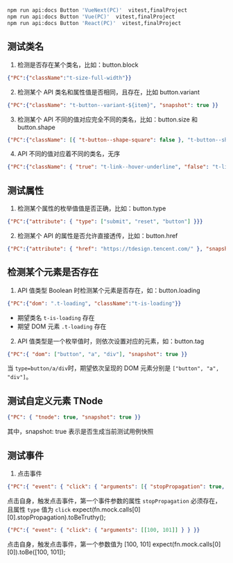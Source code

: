 ##

```bash
npm run api:docs Button 'VueNext(PC)'  vitest,finalProject
npm run api:docs Button 'Vue(PC)'  vitest,finalProject
npm run api:docs Button 'React(PC)'  vitest,finalProject
```

## 测试类名

1. 检测是否存在某个类名，比如：button.block

```json
{"PC":{"className":"t-size-full-width"}}
```

2. 检测某个 API 类名和属性值是否相同，且存在，比如 button.variant
```json
{"PC":{"className": "t-button--variant-${item}", "snapshot": true }}
```

3. 检测某个 API 不同的值对应完全不同的类名，比如：button.size 和 button.shape

```json
{"PC":{"className": [{ "t-button--shape-square": false }, "t-button--shape-square", "t-button--shape-round", "t-button--shape-circle" ]}}
```

4. API 不同的值对应着不同的类名，无序

```json
{"PC":{"className": { "true": "t-link--hover-underline", "false": "t-link--hover-color" }, "snapshot": true}}
```

## 测试属性

1. 检测某个属性的枚举值值是否正确，比如：button.type

```json
{"PC":{"attribute": { "type": ["submit", "reset", "button"] }}}
```

2. 检测某个 API 的属性是否允许直接透传，比如：button.href

```json
{"PC":{"attribute": { "href": "https://tdesign.tencent.com/" }, "snapshot": true }}
```

## 检测某个元素是否存在

1. API 值类型 Boolean 时检测某个元素是否存在，如：button.loading

```json
{"PC":{"dom": ".t-loading", "className":"t-is-loading"}}
```
- 期望类名 `t-is-loading` 存在
- 期望 DOM 元素 `.t-loading` 存在

2. API 值类型是一个枚举值时，则依次设置对应的元素，如：button.tag

```json
{"PC":{ "dom": ["button", "a", "div"], "snapshot": true }}
```
当 `type=button/a/div`时，期望依次呈现的 DOM 元素分别是 `["button", "a", "div"]`。

## 测试自定义元素 TNode

```json
{"PC": { "tnode": true, "snapshot": true }}
```

其中，snapshot: true 表示是否生成当前测试用例快照

## 测试事件

1. 点击事件

```json
{"PC":{ "event": { "click": { "arguments": [{ "stopPropagation": true, "type": "click" }] } } }}
```

点击自身，触发点击事件，第一个事件参数的属性 `stopPropagation` 必须存在，且属性 `type` 值为 `click`
expect(fn.mock.calls[0][0].stopPropagation).toBeTruthy();

```json
{"PC":{ "event": { "click": { "arguments": [[100, 101]] } } }}
```
点击自身，触发点击事件，第一个参数值为 [100, 101]
expect(fn.mock.calls[0][0]).toBe([100, 101]);
